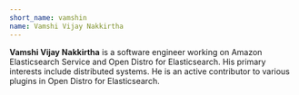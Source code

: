 ```yaml
---
short_name: vamshin
name: Vamshi Vijay Nakkirtha
---
```

**Vamshi Vijay Nakkirtha** is a software engineer working on Amazon Elasticsearch Service and Open Distro for Elasticsearch. His primary interests include distributed systems. He is an active contributor to various plugins in Open Distro for Elasticsearch.